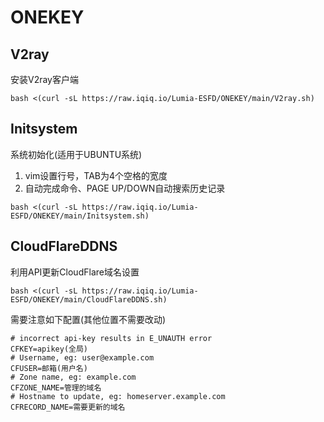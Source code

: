 # ONEKEY
## V2ray
安装V2ray客户端
```
bash <(curl -sL https://raw.iqiq.io/Lumia-ESFD/ONEKEY/main/V2ray.sh)
```
## Initsystem
系统初始化(适用于UBUNTU系统)
1. vim设置行号，TAB为4个空格的宽度
2. 自动完成命令、PAGE UP/DOWN自动搜索历史记录
```
bash <(curl -sL https://raw.iqiq.io/Lumia-ESFD/ONEKEY/main/Initsystem.sh)
```

## CloudFlareDDNS
利用API更新CloudFlare域名设置
```
bash <(curl -sL https://raw.iqiq.io/Lumia-ESFD/ONEKEY/main/CloudFlareDDNS.sh)
```
需要注意如下配置(其他位置不需要改动)
```
# incorrect api-key results in E_UNAUTH error
CFKEY=apikey(全局)
# Username, eg: user@example.com
CFUSER=邮箱(用户名)
# Zone name, eg: example.com
CFZONE_NAME=管理的域名
# Hostname to update, eg: homeserver.example.com
CFRECORD_NAME=需要更新的域名
```
